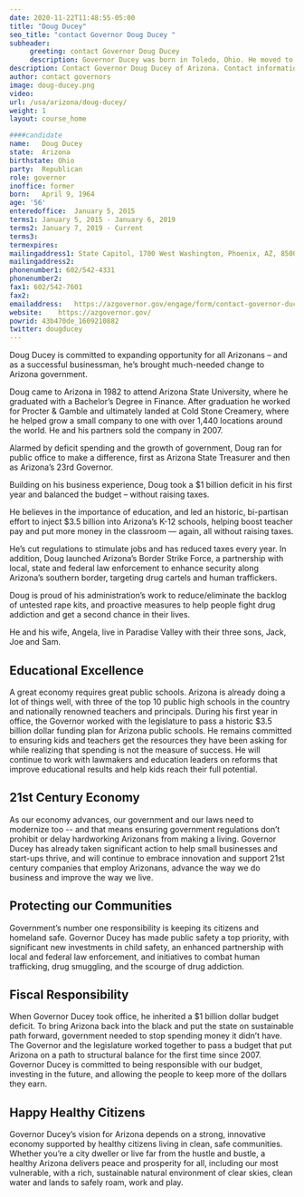 ```yaml
---
date: 2020-11-22T11:48:55-05:00
title: "Doug Ducey"
seo_title: "contact Governor Doug Ducey "
subheader:
     greeting: contact Governor Doug Ducey 
     description: Governor Ducey was born in Toledo, Ohio. He moved to Arizona in 1982 to attend Arizona State University, where he graduated with a Bachelor of Science in Finance. He and his wife, Angela, live in Paradise Valley with their three sons, Jack, Joe and Sam. He is Arizona’s 23rd governor. Elected in 2014, and re-elected in 2018, Governor Ducey applied his experience from a successful career in business to bring much-needed change to Arizona government. Committed to investing in public education, Governor Ducey led a historic and bipartisan effort to invest $3.5 billion into K-12 schools in his first year, injecting more dollars into Arizona’s classrooms. With a focus on teacher pay, the governor also successfully championed the passage of legislation to increase teacher pay 20 percent by 2020. Governor Ducey cut regulations and simplified taxes to stimulate job creation and economic growth. He also prioritized public safety, creating the Arizona Border Strike Force, a statewide, multi-agency effort to combat border-related crime.
description: Contact Governor Doug Ducey of Arizona. Contact information for Doug Ducey includes his email address, phone number, and mailing address.
author: contact governors
image: doug-ducey.png
video:
url: /usa/arizona/doug-ducey/
weight: 1
layout: course_home

####candidate
name:	Doug Ducey
state:	Arizona
birthstate: Ohio
party:	Republican
role: governor
inoffice: former
born:	April 9, 1964
age: '56'
enteredoffice:	January 5, 2015
terms1: January 5, 2015 - January 6, 2019
terms2: January 7, 2019 - Current
terms3: 
termexpires:	
mailingaddress1: State Capitol, 1700 West Washington, Phoenix, AZ, 85007
mailingaddress2:		
phonenumber1: 602/542-4331
phonenumber2:	
fax1: 602/542-7601
fax2: 
emailaddress:	https://azgovernor.gov/engage/form/contact-governor-ducey
website:	https://azgovernor.gov/
powrid: 43b470de_1609210882
twitter: dougducey
---
```


Doug Ducey is committed to expanding opportunity for all Arizonans – and as a successful businessman, he’s brought much-needed change to Arizona government.

Doug came to Arizona in 1982 to attend Arizona State University, where he graduated with a Bachelor’s Degree in Finance. After graduation he worked for Procter & Gamble and ultimately landed at Cold Stone Creamery, where he helped grow a small company to one with over 1,440 locations around the world. He and his partners sold the company in 2007.

Alarmed by deficit spending and the growth of government, Doug ran for public office to make a difference, first as Arizona State Treasurer and then as Arizona’s 23rd Governor.

Building on his business experience, Doug took a $1 billion deficit in his first year and balanced the budget – without raising taxes.

He believes in the importance of education, and led an historic, bi-partisan effort to inject $3.5 billion into Arizona’s K-12 schools, helping boost teacher pay and put more money in the classroom — again, all without raising taxes.

He’s cut regulations to stimulate jobs and has reduced taxes every year. In addition, Doug launched Arizona’s Border Strike Force, a partnership with local, state and federal law enforcement to enhance security along Arizona’s southern border, targeting drug cartels and human traffickers.

Doug is proud of his administration’s work to reduce/eliminate the backlog of untested rape kits, and proactive measures to help people fight drug addiction and get a second chance in their lives.

He and his wife, Angela, live in Paradise Valley with their three sons, Jack, Joe and Sam.

## Educational Excellence
A great economy requires great public schools. Arizona is already doing a lot of things well, with three of the top 10 public high schools in the country and nationally renowned teachers and principals. During his first year in office, the Governor worked with the legislature to pass a historic $3.5 billion dollar funding plan for Arizona public schools. He remains committed to ensuring kids and teachers get the resources they have been asking for while realizing that spending is not the measure of success. He will continue to work with lawmakers and education leaders on reforms that improve educational results and help kids reach their full potential.


## 21st Century Economy
As our economy advances, our government and our laws need to modernize too -- and that means ensuring government regulations don’t prohibit or delay hardworking Arizonans from making a living. Governor Ducey has already taken significant action to help small businesses and start-ups thrive, and will continue to embrace innovation and support 21st century companies that employ Arizonans, advance the way we do business and improve the way we live.

## Protecting our Communities
Government’s number one responsibility is keeping its citizens and homeland safe. Governor Ducey has made public safety a top priority, with significant new investments in child safety, an enhanced partnership with local and federal law enforcement, and initiatives to combat human trafficking, drug smuggling, and the scourge of drug addiction.

## Fiscal Responsibility
When Governor Ducey took office, he inherited a $1 billion dollar budget deficit. To bring Arizona back into the black and put the state on sustainable path forward, government needed to stop spending money it didn’t have. The Governor and the legislature worked together to pass a budget that put Arizona on a path to structural balance for the first time since 2007. Governor Ducey is committed to being responsible with our budget, investing in the future, and allowing the people to keep more of the dollars they earn.

## Happy Healthy Citizens
Governor Ducey’s vision for Arizona depends on a strong, innovative economy supported by healthy citizens living in clean, safe communities. Whether you’re a city dweller or live far from the hustle and bustle, a healthy Arizona delivers peace and prosperity for all, including our most vulnerable, with a rich, sustainable natural environment of clear skies, clean water and lands to safely roam, work and play.